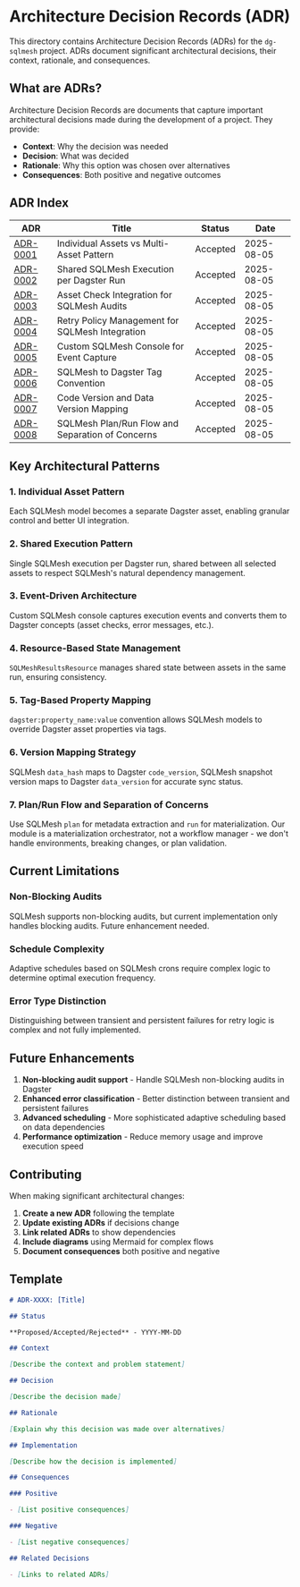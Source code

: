 # Architecture Decision Records (ADR)

This directory contains Architecture Decision Records (ADRs) for the `dg-sqlmesh` project. ADRs document significant architectural decisions, their context, rationale, and consequences.

## What are ADRs?

Architecture Decision Records are documents that capture important architectural decisions made during the development of a project. They provide:

- **Context**: Why the decision was needed
- **Decision**: What was decided
- **Rationale**: Why this option was chosen over alternatives
- **Consequences**: Both positive and negative outcomes

## ADR Index

| ADR                                                     | Title                                            | Status   | Date       |
| ------------------------------------------------------- | ------------------------------------------------ | -------- | ---------- |
| [ADR-0001](./0001-individual-assets-vs-multi-asset.md)  | Individual Assets vs Multi-Asset Pattern         | Accepted | 2025-08-05 |
| [ADR-0002](./0002-shared-sqlmesh-execution.md)          | Shared SQLMesh Execution per Dagster Run         | Accepted | 2025-08-05 |
| [ADR-0003](./0003-asset-check-integration.md)           | Asset Check Integration for SQLMesh Audits       | Accepted | 2025-08-05 |
| [ADR-0004](./0004-retry-policy-management.md)           | Retry Policy Management for SQLMesh Integration  | Accepted | 2025-08-05 |
| [ADR-0005](./0005-custom-sqlmesh-console.md)            | Custom SQLMesh Console for Event Capture         | Accepted | 2025-08-05 |
| [ADR-0006](./0006-sqlmesh-dagster-tag-convention.md)    | SQLMesh to Dagster Tag Convention                | Accepted | 2025-08-05 |
| [ADR-0007](./0007-code-version-data-version-mapping.md) | Code Version and Data Version Mapping            | Accepted | 2025-08-05 |
| [ADR-0008](./0008-sqlmesh-plan-run-flow.md)             | SQLMesh Plan/Run Flow and Separation of Concerns | Accepted | 2025-08-05 |

## Key Architectural Patterns

### 1. Individual Asset Pattern

Each SQLMesh model becomes a separate Dagster asset, enabling granular control and better UI integration.

### 2. Shared Execution Pattern

Single SQLMesh execution per Dagster run, shared between all selected assets to respect SQLMesh's natural dependency management.

### 3. Event-Driven Architecture

Custom SQLMesh console captures execution events and converts them to Dagster concepts (asset checks, error messages, etc.).

### 4. Resource-Based State Management

`SQLMeshResultsResource` manages shared state between assets in the same run, ensuring consistency.

### 5. Tag-Based Property Mapping

`dagster:property_name:value` convention allows SQLMesh models to override Dagster asset properties via tags.

### 6. Version Mapping Strategy

SQLMesh `data_hash` maps to Dagster `code_version`, SQLMesh snapshot version maps to Dagster `data_version` for accurate sync status.

### 7. Plan/Run Flow and Separation of Concerns

Use SQLMesh `plan` for metadata extraction and `run` for materialization. Our module is a materialization orchestrator, not a workflow manager - we don't handle environments, breaking changes, or plan validation.

## Current Limitations

### Non-Blocking Audits

SQLMesh supports non-blocking audits, but current implementation only handles blocking audits. Future enhancement needed.

### Schedule Complexity

Adaptive schedules based on SQLMesh crons require complex logic to determine optimal execution frequency.

### Error Type Distinction

Distinguishing between transient and persistent failures for retry logic is complex and not fully implemented.

## Future Enhancements

1. **Non-blocking audit support** - Handle SQLMesh non-blocking audits in Dagster
2. **Enhanced error classification** - Better distinction between transient and persistent failures
3. **Advanced scheduling** - More sophisticated adaptive scheduling based on data dependencies
4. **Performance optimization** - Reduce memory usage and improve execution speed

## Contributing

When making significant architectural changes:

1. **Create a new ADR** following the template
2. **Update existing ADRs** if decisions change
3. **Link related ADRs** to show dependencies
4. **Include diagrams** using Mermaid for complex flows
5. **Document consequences** both positive and negative

## Template

```markdown
# ADR-XXXX: [Title]

## Status

**Proposed/Accepted/Rejected** - YYYY-MM-DD

## Context

[Describe the context and problem statement]

## Decision

[Describe the decision made]

## Rationale

[Explain why this decision was made over alternatives]

## Implementation

[Describe how the decision is implemented]

## Consequences

### Positive

- [List positive consequences]

### Negative

- [List negative consequences]

## Related Decisions

- [Links to related ADRs]
```
